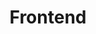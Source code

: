 ---
layout: home

title: Frontend
titleTemplate: Frontend Docs

hero:
  name: FRONTEND
  text: Frontend Docs
  tagline: Rules, Unocss, Utilities, Performance, Plugins...
  actions:
    - theme: brand
      text: Get Started
      link: /standard/
    - theme: alt
      text: View on Gitlab
      link: https://github.com/FrontendMing/frontend-docs

features:
  - title: "Vite: The DX that can't be beat"
    details: Feel the speed of Vite. Instant server start and lightning fast HMR that stays fast regardless of the app size.
  - title: Designed to be simplicity first
    details: With Markdown-centered content, it's built to help you focus on writing and deployed with minimum configuration.
  - title: Power of Vue meets Markdown
    details: Enhance your content with all the features of Vue in Markdown, while being able to customize your site with Vue.
  - title: Fully static yet still dynamic
    details: Go wild with true SSG + SPA architecture. Static on page load, but engage users with 100% interactivity from there.
---